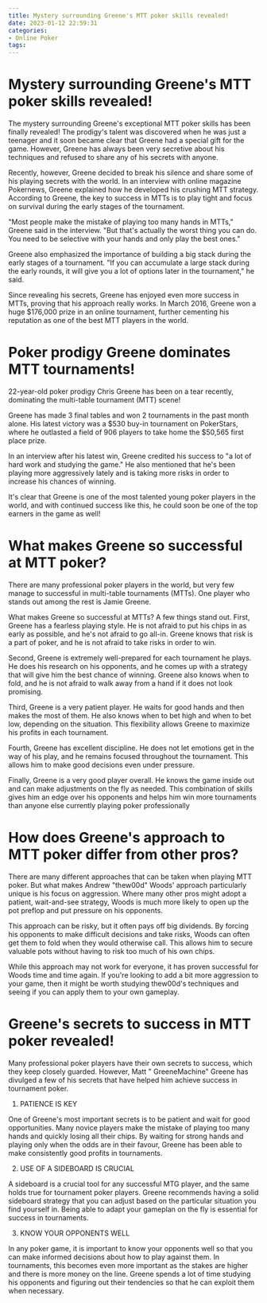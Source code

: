 ```yaml
---
title: Mystery surrounding Greene's MTT poker skills revealed!
date: 2023-01-12 22:59:31
categories:
- Online Poker
tags:
---
```



#  Mystery surrounding Greene's MTT poker skills revealed!

The mystery surrounding Greene's exceptional MTT poker skills has been finally revealed! The prodigy's talent was discovered when he was just a teenager and it soon became clear that Greene had a special gift for the game. However, Greene has always been very secretive about his techniques and refused to share any of his secrets with anyone.

Recently, however, Greene decided to break his silence and share some of his playing secrets with the world. In an interview with online magazine Pokernews, Greene explained how he developed his crushing MTT strategy. According to Greene, the key to success in MTTs is to play tight and focus on survival during the early stages of the tournament.

"Most people make the mistake of playing too many hands in MTTs," Greene said in the interview. "But that's actually the worst thing you can do. You need to be selective with your hands and only play the best ones."

Greene also emphasized the importance of building a big stack during the early stages of a tournament. "If you can accumulate a large stack during the early rounds, it will give you a lot of options later in the tournament," he said.

Since revealing his secrets, Greene has enjoyed even more success in MTTs, proving that his approach really works. In March 2016, Greene won a huge $176,000 prize in an online tournament, further cementing his reputation as one of the best MTT players in the world.

#  Poker prodigy Greene dominates MTT tournaments!

22-year-old poker prodigy Chris Greene has been on a tear recently, dominating the multi-table tournament (MTT) scene!

Greene has made 3 final tables and won 2 tournaments in the past month alone. His latest victory was a $530 buy-in tournament on PokerStars, where he outlasted a field of 906 players to take home the $50,565 first place prize.

In an interview after his latest win, Greene credited his success to "a lot of hard work and studying the game." He also mentioned that he's been playing more aggressively lately and is taking more risks in order to increase his chances of winning.

It's clear that Greene is one of the most talented young poker players in the world, and with continued success like this, he could soon be one of the top earners in the game as well!

#  What makes Greene so successful at MTT poker?

There are many professional poker players in the world, but very few manage to successful in multi-table tournaments (MTTs). One player who stands out among the rest is Jamie Greene.

What makes Greene so successful at MTTs? A few things stand out. First, Greene has a fearless playing style. He is not afraid to put his chips in as early as possible, and he's not afraid to go all-in. Greene knows that risk is a part of poker, and he is not afraid to take risks in order to win.

Second, Greene is extremely well-prepared for each tournament he plays. He does his research on his opponents, and he comes up with a strategy that will give him the best chance of winning. Greene also knows when to fold, and he is not afraid to walk away from a hand if it does not look promising.

Third, Greene is a very patient player. He waits for good hands and then makes the most of them. He also knows when to bet high and when to bet low, depending on the situation. This flexibility allows Greene to maximize his profits in each tournament.

Fourth, Greene has excellent discipline. He does not let emotions get in the way of his play, and he remains focused throughout the tournament. This allows him to make good decisions even under pressure.

Finally, Greene is a very good player overall. He knows the game inside out and can make adjustments on the fly as needed. This combination of skills gives him an edge over his opponents and helps him win more tournaments than anyone else currently playing poker professionally

#  How does Greene's approach to MTT poker differ from other pros?

There are many different approaches that can be taken when playing MTT poker. But what makes Andrew "thew00d" Woods' approach particularly unique is his focus on aggression. Where many other pros might adopt a patient, wait-and-see strategy, Woods is much more likely to open up the pot preflop and put pressure on his opponents.

This approach can be risky, but it often pays off big dividends. By forcing his opponents to make difficult decisions and take risks, Woods can often get them to fold when they would otherwise call. This allows him to secure valuable pots without having to risk too much of his own chips.

While this approach may not work for everyone, it has proven successful for Woods time and time again. If you're looking to add a bit more aggression to your game, then it might be worth studying thew00d's techniques and seeing if you can apply them to your own gameplay.

#  Greene's secrets to success in MTT poker revealed!

Many professional poker players have their own secrets to success, which they keep closely guarded. However, Matt " GreeneMachine" Greene has divulged a few of his secrets that have helped him achieve success in tournament poker.

1. PATIENCE IS KEY

One of Greene's most important secrets is to be patient and wait for good opportunities. Many novice players make the mistake of playing too many hands and quickly losing all their chips. By waiting for strong hands and playing only when the odds are in their favour, Greene has been able to make consistently good profits in tournaments.

2. USE OF A SIDEBOARD IS CRUCIAL

A sideboard is a crucial tool for any successful MTG player, and the same holds true for tournament poker players. Greene recommends having a solid sideboard strategy that you can adjust based on the particular situation you find yourself in. Being able to adapt your gameplan on the fly is essential for success in tournaments.

3. KNOW YOUR OPPONENTS WELL

In any poker game, it is important to know your opponents well so that you can make informed decisions about how to play against them. In tournaments, this becomes even more important as the stakes are higher and there is more money on the line. Greene spends a lot of time studying his opponents and figuring out their tendencies so that he can exploit them when necessary.